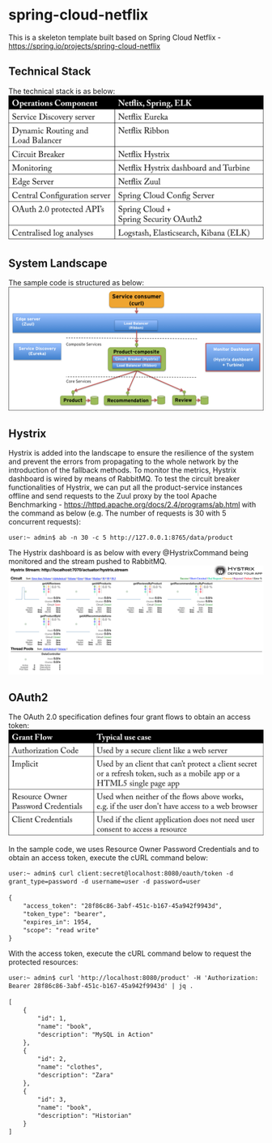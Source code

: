 # spring-cloud-netflix

This is a skeleton template built based on Spring Cloud Netflix - https://spring.io/projects/spring-cloud-netflix

## Technical Stack

The technical stack is as below:
![alt text](https://github.com/tintinrevient/spring-cloud-netflix/blob/master/mapping-table.png)

## System Landscape

The sample code is structured as below:
![alt text](https://github.com/tintinrevient/spring-cloud-netflix/blob/master/system-landscape.png)

## Hystrix

Hystrix is added into the landscape to ensure the resilience of the system and prevent the errors from propagating to the whole network by the introduction of the fallback methods. To monitor the metrics, Hystrix dashboard is wired by means of RabbitMQ. To test the circuit breaker functionalities of Hystrix, we can put all the product-service instances offline and send requests to the Zuul proxy by the tool Apache Benchmarking - https://httpd.apache.org/docs/2.4/programs/ab.html with the command as below (e.g. The number of requests is 30 with 5 concurrent requests):

```
user:~ admin$ ab -n 30 -c 5 http://127.0.0.1:8765/data/product
```

The Hystrix dashboard is as below with every @HystrixCommand being monitored and the stream pushed to RabbitMQ.
![alt text](https://github.com/tintinrevient/spring-cloud-netflix/blob/master/hystrix-dashboard.png)

## OAuth2

The OAuth 2.0 specification defines four grant flows to obtain an access token:
![alt text](https://github.com/tintinrevient/spring-cloud-netflix/blob/master/grant-flows.png)

In the sample code, we uses Resource Owner Password Credentials and to obtain an access token, execute the cURL command below:

```
user:~ admin$ curl client:secret@localhost:8080/oauth/token -d grant_type=password -d username=user -d password=user

{
    "access_token": "28f86c86-3abf-451c-b167-45a942f9943d",
    "token_type": "bearer",
    "expires_in": 1954,
    "scope": "read write"
}
```
With the access token, execute the cURL command below to request the protected resources:

```
user:~ admin$ curl 'http://localhost:8080/product' -H 'Authorization: Bearer 28f86c86-3abf-451c-b167-45a942f9943d' | jq .

[
    {
        "id": 1,
        "name": "book",
        "description": "MySQL in Action"
    },
    {
        "id": 2,
        "name": "clothes",
        "description": "Zara"
    },
    {
        "id": 3,
        "name": "book",
        "description": "Historian"
    }
]
```

